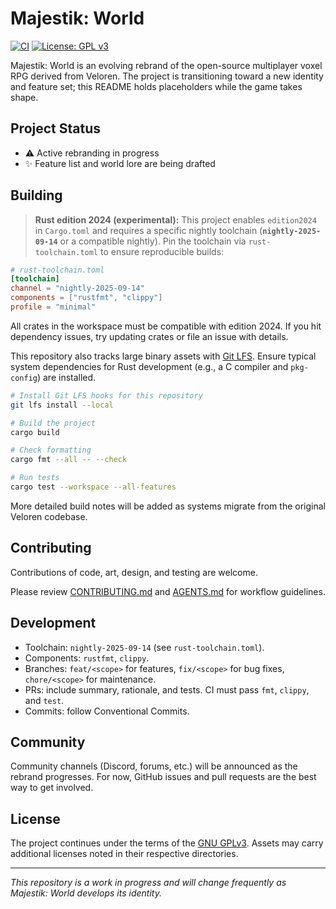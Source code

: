 # Majestik: World

[![CI](https://github.com/beyawnko/Majestik_World/actions/workflows/ci.yml/badge.svg)](https://github.com/beyawnko/Majestik_World/actions/workflows/ci.yml)
[![License: GPL v3](https://img.shields.io/badge/License-GPLv3-blue.svg)](LICENSE)

Majestik: World is an evolving rebrand of the open-source multiplayer voxel RPG
derived from Veloren.
The project is transitioning toward a new identity and feature set;
this README holds placeholders while the game takes shape.

## Project Status

- ⚠️ Active rebranding in progress
- ✨ Feature list and world lore are being drafted

## Building

> **Rust edition 2024 (experimental):** This project enables `edition2024` in
> `Cargo.toml` and requires a specific nightly toolchain
> (**`nightly-2025-09-14`** or a compatible nightly). Pin the toolchain via
> `rust-toolchain.toml` to ensure reproducible builds:

```toml
# rust-toolchain.toml
[toolchain]
channel = "nightly-2025-09-14"
components = ["rustfmt", "clippy"]
profile = "minimal"
```

All crates in the workspace must be compatible with edition 2024.
If you hit dependency issues, try updating crates or file an issue with details.

This repository also tracks large binary assets with [Git LFS](https://git-lfs.com/).
Ensure typical system dependencies for Rust development (e.g., a C compiler
and `pkg-config`) are installed.

```bash
# Install Git LFS hooks for this repository
git lfs install --local

# Build the project
cargo build

# Check formatting
cargo fmt --all -- --check

# Run tests
cargo test --workspace --all-features
```

More detailed build notes will be added as systems migrate from the original
Veloren codebase.

## Contributing

Contributions of code, art, design, and testing are welcome.

Please review [CONTRIBUTING.md](CONTRIBUTING.md) and
[AGENTS.md](AGENTS.md) for workflow guidelines.

## Development

- Toolchain: `nightly-2025-09-14` (see `rust-toolchain.toml`).
- Components: `rustfmt`, `clippy`.
- Branches: `feat/<scope>` for features, `fix/<scope>` for bug fixes,
  `chore/<scope>` for maintenance.
- PRs: include summary, rationale, and tests. CI must pass `fmt`, `clippy`, and `test`.
- Commits: follow Conventional Commits.

## Community

Community channels (Discord, forums, etc.) will be announced as the rebrand progresses.
For now, GitHub issues and pull requests are the best way to get involved.

## License

The project continues under the terms of the [GNU GPLv3](LICENSE).
Assets may carry additional licenses noted in their respective directories.

---

_This repository is a work in progress and will change frequently as
Majestik: World develops its identity._
